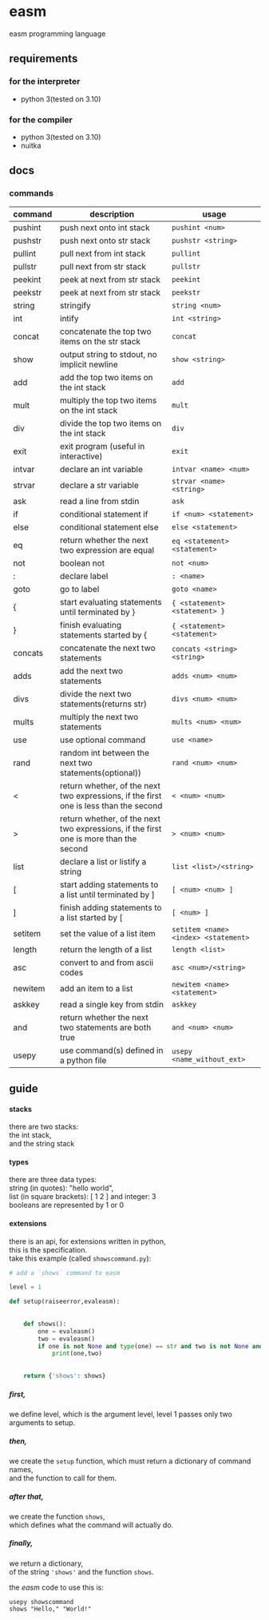 # easm
 easm programming language
## requirements
### for the interpreter
- python 3(tested on 3.10)
### for the compiler
- python 3(tested on 3.10)
- nuitka

## docs

### commands
| command | description                                                                           | usage                                            |
| ------- | ------------------------------------------------------------------------------------- | ------------------------------------------------ |
| pushint | push next onto int stack                                                              | `pushint <num>                                 ` |
| pushstr | push next onto str stack                                                              | `pushstr <string>                              ` |
| pullint | pull next from int stack                                                              | `pullint                                       ` |
| pullstr | pull next from str stack                                                              | `pullstr                                       ` |
| peekint | peek at next from str stack                                                           | `peekint                                       ` |
| peekstr | peek at next from str stack                                                           | `peekstr                                       ` |
| string  | stringify                                                                             | `string <num>                                  ` |
| int     | intify                                                                                | `int <string>                                  ` |
| concat  | concatenate the top two items on the str stack                                        | `concat                                        ` |
| show    | output string to stdout, no implicit newline                                          | `show <string>                                 ` |
| add     | add the top two items on the int stack                                                | `add                                           ` |
| mult    | multiply the top two items on the int stack                                           | `mult                                          ` |
| div     | divide the top two items on the int stack                                             | `div                                           ` |
| exit    | exit program (useful in interactive)                                                  | `exit                                          ` |
| intvar  | declare an int variable                                                               | `intvar <name> <num>                           ` |
| strvar  | declare a str variable                                                                | `strvar <name> <string>                        ` |
| ask     | read a line from stdin                                                                | `ask                                           ` |
| if      | conditional statement if                                                              | `if <num> <statement>                          ` |
| else    | conditional statement else                                                            | `else <statement>                              ` |
| eq      | return whether the next two expression are equal                                      | `eq <statement> <statement>                    ` |
| not     | boolean not                                                                           | `not <num>                                     ` |
| :       | declare label                                                                         | `: <name>                                      ` |
| goto    | go to label                                                                           | `goto <name>                                   ` |
| {       | start evaluating statements until terminated by }                                     | `{ <statement> <statement> }                   ` |
| }       | finish evaluating statements started by {                                             | `{ <statement> <statement>                     ` |
| concats | concatenate the next two statements                                                   | `concats <string> <string>                     ` |
| adds    | add the next two statements                                                           | `adds <num> <num>                              ` |
| divs    | divide the next two statements(returns str)                                           | `divs <num> <num>                              ` |
| mults   | multiply the next two statements                                                      | `mults <num> <num>                             ` |
| use     | use optional command                                                                  | `use <name>                                    ` |
| rand    | random int between the next two statements(optional))                                 | `rand <num> <num>                              ` |
| <       | return whether, of the next two expressions, if the first one is less than the second | `< <num> <num>                                 ` |
| \>       | return whether, of the next two expressions, if the first one is more than the second | `> <num> <num>                                 ` |
| list    | declare a list or listify a string                                                    | `list <list>/<string>                          ` |
| [       | start adding statements to a list until terminated by ]                               | `[ <num> <num> ]                               ` |
| ]       | finish adding statements to a list started by [                                       | `[ <num> ]                                     ` |
| setitem | set the value of a list item                                                          | `setitem <name> <index> <statement>            ` |
| length  | return the length of a list                                                           | `length <list>                                 ` |
| asc     | convert to and from ascii codes                                                       | `asc <num>/<string>                            ` |
| newitem | add an item to a list                                                                 | `newitem <name> <statement>                    ` |
| askkey  | read a single key from stdin                                                          | `askkey                                        ` |
| and     | return whether the next two statements are both true                                  | `and <num> <num>                               ` |
| usepy   | use command(s) defined in a python file                                               | `usepy <name_without_ext>                      ` |

## guide
#### stacks
there are two stacks:  
the int stack,  
and the string stack  

#### types
there are three data types:  
string (in quotes): "hello world",  
list (in square brackets): [ 1 2 ]
and integer: 3  
booleans are represented by 1 or 0  

#### extensions
there is an api, for extensions written in python,  
this is the specification.  
take this example (called `showscommand.py`):
```python
# add a `shows` command to easm

level = 1

def setup(raiseerror,evaleasm):
    
    
    def shows():
        one = evaleasm()
        two = evaleasm()
        if one is not None and type(one) == str and two is not None and type(two) == str:
            print(one,two)
        
    
    return {'shows': shows}

```
##### first,  
we define level,
which is the argument level,
level 1 passes only two arguments to setup.

##### then,  
we create the `setup` function,
which must return a dictionary of command names,  
and the function to call for them.  

##### after that,  
we create the function `shows`,  
which defines what the command will actually do.  

##### finally,  
we return a dictionary,  
of the string `'shows'` and the function `shows`.

the *easm* code to use this is:
```
usepy showscommand
shows "Hello," "World!"
```

